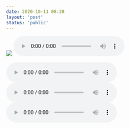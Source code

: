 ```yaml
---
date: 2020-10-11 08:20
layout: 'post'
status: 'public'
---
```

![](https://cdn.pixabay.com/photo/2020/10/14/01/18/winter-5653129_1280.jpg)
<audio src="https://music.163.com/song/media/outer/url?id=536809" loop controls></audio>

<div id="audioBox"> 
<script type="text/javascript"> 
window.onload = function(){ 
var arr = ["https://music.163.com/song/media/outer/url?id=536809"></audio>
   "https://music.163.com/song/media/outer/url?id=1366904129" controls></audio>
    <audio src="https://music.163.com/song/media/outer/url?id=281951" controls></audio>"];               //把需要播放的歌曲从后往前排，这里已添加两首音乐，可继续添加多个音乐 
var myAudio = new Audio(); 
myAudio.preload = true; 
myAudio.controls = true; 
myAudio.src = arr.pop();         //每次读数组最后一个元素 
myAudio.addEventListener('ended', playEndedHandler, false); 
myAudio.play(); 
document.getElementById("audioBox").appendChild(myAudio); 
myAudio.loop = false;//禁止循环，否则无法触发ended事件 
function playEndedHandler(){ 
myAudio.src = arr.pop(); 
myAudio.play(); 
console.log(arr.length); 
!arr.length && myAudio.removeEventListener('ended',playEndedHandler,false);//只有一个元素时解除绑定 
} 
} 
</script> 
</div>


<html lang="en">
<head>
    <meta charset="UTF-8">
    <title>一个页面中有多个audio标签，其中一个播放结束后自动播放下一个，audio连续播放</title>
</head>
<body>
    <audio src="https://music.163.com/song/media/outer/url?id=536809" controls></audio>
    <audio src="https://music.163.com/song/media/outer/url?id=1366904129" controls></audio>
    <audio src="https://music.163.com/song/media/outer/url?id=281951" controls></audio>
    <script type="text/javascript">
    var audios = document.getElementsByTagName("audio");
    for (var i = 0; i < audios.length; i++) {
        // console.log("audios "+i+"  SRC:" + audios[i].currentSrc);
        audios[i].addEventListener('ended', function() {
            // nextSibling 属性返回指定节点之后紧跟的节点，在相同的树层级中。
            var nextAudio = this.nextSibling.nextSibling;
            // tagName 属性返回元素的标签名。(大写)
            if (nextAudio.tagName == "AUDIO") {
                nextAudio.play();
            }
        }, false);
    }
    </script>
</body>
</html>
